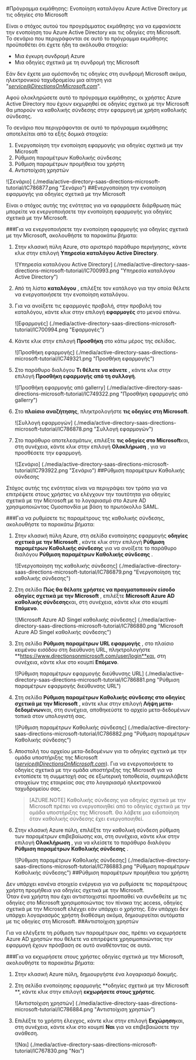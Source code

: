 <properties 
    pageTitle="Πρόγραμμα εκμάθησης: Ενοποίηση καταλόγου Azure Active Directory με τις οδηγίες στο Microsoft | Microsoft Azure" 
    description="Μάθετε πώς μπορείτε να χρησιμοποιήσετε τις οδηγίες στο Microsoft με Azure Active Directory για την ενεργοποίηση της καθολικής σύνδεσης, αυτοματοποιημένη προμήθεια και άλλα!" 
    services="active-directory" 
    authors="jeevansd"  
    documentationCenter="na" 
    manager="femila"/>
<tags 
    ms.service="active-directory" 
    ms.devlang="na" 
    ms.topic="article" 
    ms.tgt_pltfrm="na" 
    ms.workload="identity" 
    ms.date="09/29/2016" 
    ms.author="jeedes" />

#<a name="tutorial-azure-active-directory-integration-with-directions-on-microsoft"></a>Πρόγραμμα εκμάθησης: Ενοποίηση καταλόγου Azure Active Directory με τις οδηγίες στο Microsoft

Είναι ο στόχος αυτού του προγράμματος εκμάθησης για να εμφανίσετε την ενοποίηση του Azure Active Directory και τις οδηγίες στη Microsoft.  
Το σενάριο που περιγράφονται σε αυτό το πρόγραμμα εκμάθησης προϋποθέτει ότι έχετε ήδη τα ακόλουθα στοιχεία:

-   Μια έγκυρη συνδρομή Azure
-   Μια οδηγίες σχετικά με τη συνδρομή της Microsoft

Εάν δεν έχετε μια ομόσπονδη τις οδηγίες στη συνδρομή Microsoft ακόμα, ηλεκτρονικού ταχυδρομείου μια αίτηση για "*service@DirectionsOnMicrosoft.com*".

Αφού ολοκληρώσετε αυτό το πρόγραμμα εκμάθησης, οι χρήστες Azure Active Directory που έχουν εκχωρηθεί σε οδηγίες σχετικά με την Microsoft θα μπορούν να καθολικής σύνδεσης στην εφαρμογή με χρήση καθολικής σύνδεσης.

Το σενάριο που περιγράφονται σε αυτό το πρόγραμμα εκμάθησης αποτελείται από τα εξής δομικά στοιχεία:

1.  Ενεργοποίηση την ενοποίηση εφαρμογής για οδηγίες σχετικά με την Microsoft
2.  Ρύθμιση παραμέτρων Καθολικής σύνδεσης
3.  Ρύθμιση παραμέτρων προμήθεια του χρήστη
4.  Αντιστοίχιση χρηστών

![Σενάριο] (./media/active-directory-saas-directions-microsoft-tutorial/IC786877.png "Σενάριο")
##<a name="enabling-the-application-integration-for-directions-on-microsoft"></a>Ενεργοποίηση την ενοποίηση εφαρμογής για οδηγίες σχετικά με την Microsoft

Είναι ο στόχος αυτής της ενότητας για να εφαρμόσετε διάρθρωση πώς μπορείτε να ενεργοποιήσετε την ενοποίηση εφαρμογής για οδηγίες σχετικά με την Microsoft.

###<a name="to-enable-the-application-integration-for-directions-on-microsoft-perform-the-following-steps"></a>Για να ενεργοποιήσετε την ενοποίηση εφαρμογής για οδηγίες σχετικά με την Microsoft, ακολουθήστε τα παρακάτω βήματα:

1.  Στην κλασική πύλη Azure, στο αριστερό παράθυρο περιήγησης, κάντε κλικ στην επιλογή **Υπηρεσία καταλόγου Active Directory**.

    ![Υπηρεσία καταλόγου Active Directory] (./media/active-directory-saas-directions-microsoft-tutorial/IC700993.png "Υπηρεσία καταλόγου Active Directory")

2.  Από τη λίστα **καταλόγου** , επιλέξτε τον κατάλογο για την οποία θέλετε να ενεργοποιήσετε την ενοποίηση καταλόγου.

3.  Για να ανοίξετε τις εφαρμογές προβολή, στην προβολή του καταλόγου, κάντε κλικ στην επιλογή **εφαρμογές** στο μενού επάνω.

    ![Εφαρμογές] (./media/active-directory-saas-directions-microsoft-tutorial/IC700994.png "Εφαρμογές")

4.  Κάντε κλικ στην επιλογή **Προσθήκη** στο κάτω μέρος της σελίδας.

    ![Προσθήκη εφαρμογής] (./media/active-directory-saas-directions-microsoft-tutorial/IC749321.png "Προσθήκη εφαρμογής")

5.  Στο παράθυρο διαλόγου **Τι θέλετε να κάνετε** , κάντε κλικ στην επιλογή **Προσθήκη εφαρμογής από τη συλλογή**.

    ![Προσθήκη εφαρμογής από gallerry] (./media/active-directory-saas-directions-microsoft-tutorial/IC749322.png "Προσθήκη εφαρμογής από gallerry")

6.  Στο **πλαίσιο αναζήτησης**, πληκτρολογήστε **τις οδηγίες στη Microsoft**.

    ![Συλλογή εφαρμογών] (./media/active-directory-saas-directions-microsoft-tutorial/IC786878.png "Συλλογή εφαρμογών")

7.  Στο παράθυρο αποτελεσμάτων, επιλέξτε **τις οδηγίες στο Microsoft**και, στη συνέχεια, κάντε κλικ στην επιλογή **Ολοκλήρωση** , για να προσθέσετε την εφαρμογή.

    ![Σενάριο] (./media/active-directory-saas-directions-microsoft-tutorial/IC793922.png "Σενάριο")
##<a name="configuring-single-sign-on"></a>Ρύθμιση παραμέτρων Καθολικής σύνδεσης

Στόχος αυτής της ενότητας είναι να περιγράψει τον τρόπο για να επιτρέψετε στους χρήστες να ελέγχουν την ταυτότητα για οδηγίες σχετικά με την Microsoft με το λογαριασμό στο Azure AD χρησιμοποιώντας Ομοσπονδία με βάση το πρωτόκολλο SAML.

###<a name="to-configure-single-sign-on-perform-the-following-steps"></a>Για να ρυθμίσετε τις παραμέτρους της καθολικής σύνδεσης, ακολουθήστε τα παρακάτω βήματα:

1.  Στην κλασική πύλη Azure, στη σελίδα ενοποίησης εφαρμογής **οδηγίες σχετικά με την Microsoft** , κάντε κλικ στην επιλογή **Ρύθμιση παραμέτρων Καθολικής σύνδεσης** για να ανοίξετε το παράθυρο διαλόγου **Ρύθμιση παραμέτρων Καθολικής σύνδεσης** .

    ![Ενεργοποίηση της καθολικής σύνδεσης] (./media/active-directory-saas-directions-microsoft-tutorial/IC786879.png "Ενεργοποίηση της καθολικής σύνδεσης")

2.  Στη σελίδα **Πώς θα θέλατε χρήστες να πραγματοποιούν είσοδο οδηγίες σχετικά με την Microsoft** , επιλέξτε **Microsoft Azure AD καθολικής σύνδεσης**και, στη συνέχεια, κάντε κλικ στο κουμπί **Επόμενο**.

    ![Microsoft Azure AD Singel καθολικής σύνδεσης] (./media/active-directory-saas-directions-microsoft-tutorial/IC786880.png "Microsoft Azure AD Singel καθολικής σύνδεσης")

3.  Στη σελίδα **Ρύθμιση παραμέτρων URL εφαρμογής** , στο πλαίσιο κειμένου εισόδου στη διεύθυνση URL, πληκτρολογήστε **https://www.directionsonmicrosoft.com/user/login**και, στη συνέχεια, κάντε κλικ στο κουμπί **Επόμενο**.

    ![Ρύθμιση παραμέτρων εφαρμογής διεύθυνσης URL] (./media/active-directory-saas-directions-microsoft-tutorial/IC786881.png "Ρύθμιση παραμέτρων εφαρμογής διεύθυνσης URL")

4.  Στη σελίδα **Ρύθμιση παραμέτρων Καθολικής σύνδεσης στο οδηγίες σχετικά με την Microsoft** , κάντε κλικ στην επιλογή **Λήψη μετα-δεδομένων**και, στη συνέχεια, αποθηκεύστε το αρχείο μετα-δεδομένων τοπικά στον υπολογιστή σας.

    ![Ρύθμιση παραμέτρων Καθολικής σύνδεσης] (./media/active-directory-saas-directions-microsoft-tutorial/IC786882.png "Ρύθμιση παραμέτρων Καθολικής σύνδεσης")

5.  Αποστολή του αρχείου μετα-δεδομένων για το οδηγίες σχετικά με την ομάδα υποστήριξης της Microsoft (*service@DirectionsOnMicrosoft.com*). Για να ενεργοποιήσετε το οδηγίες σχετικά με την ομάδα υποστήριξης της Microsoft για να εντοπίσετε τη συμμετοχή σας σε εξωτερική τοποθεσία, συμπεριλάβετε στοιχείων της εταιρείας σας στο λογαριασμό ηλεκτρονικού ταχυδρομείου σας.

    >[AZURE.NOTE] Καθολικής σύνδεσης για οδηγίες σχετικά με την Microsoft πρέπει να ενεργοποιηθεί από το οδηγίες σχετικά με την ομάδα υποστήριξης της Microsoft.
Θα λάβετε μια ειδοποίηση όταν καθολικής σύνδεσης έχει ενεργοποιηθεί.

6.  Στην κλασική Azure πύλη, επιλέξτε την καθολική σύνδεση ρύθμιση των παραμέτρων επιβεβαίωσης και, στη συνέχεια, κάντε κλικ στην επιλογή **Ολοκλήρωση** , για να κλείσετε το παράθυρο διαλόγου **Ρύθμιση παραμέτρων Καθολικής σύνδεσης** .

    ![Ρύθμιση παραμέτρων Καθολικής σύνδεσης] (./media/active-directory-saas-directions-microsoft-tutorial/IC786883.png "Ρύθμιση παραμέτρων Καθολικής σύνδεσης")
##<a name="configuring-user-provisioning"></a>Ρύθμιση παραμέτρων προμήθεια του χρήστη

Δεν υπάρχει κανένα στοιχείο ενέργεια για να ρυθμίσετε τις παραμέτρους χρήστη προμήθεια για οδηγίες σχετικά με την Microsoft.  
Όταν ένα χρήστη που έχει αντιστοιχιστεί προσπαθεί να συνδεθείτε με τις οδηγίες στο Microsoft χρησιμοποιώντας τον πίνακα της access, οδηγίες σχετικά με την Microsoft ελέγχει εάν υπάρχει ο χρήστης. Εάν υπάρχει δεν υπάρχει λογαριασμός χρήστη διαθέσιμη ακόμα, δημιουργείται αυτόματα με τις οδηγίες στη Microsoft.
##<a name="assigning-users"></a>Αντιστοίχιση χρηστών

Για να ελέγξετε τη ρύθμιση των παραμέτρων σας, πρέπει να εκχωρήσετε Azure AD χρηστών που θέλετε να επιτρέψετε χρησιμοποιώντας την εφαρμογή έχουν πρόσβαση σε αυτό αναθέτοντας σε αυτά.

###<a name="to-assign-users-to-directions-on-microsoft-perform-the-following-steps"></a>Για να εκχωρήσετε στους χρήστες οδηγίες σχετικά με την Microsoft, ακολουθήστε τα παρακάτω βήματα:

1.  Στην κλασική Azure πύλη, δημιουργήστε ένα λογαριασμό δοκιμής.

2.  Στη σελίδα ενοποίησης εφαρμογής **οδηγίες σχετικά με την Microsoft **, κάντε κλικ στην επιλογή **εκχωρήσετε στους χρήστες**.

    ![Αντιστοίχιση χρηστών] (./media/active-directory-saas-directions-microsoft-tutorial/IC786884.png "Αντιστοίχιση χρηστών")

3.  Επιλέξτε το χρήστη έλεγχος, κάντε κλικ στην επιλογή **Εκχώρηση**και, στη συνέχεια, κάντε κλικ στο κουμπί **Ναι** για να επιβεβαιώσετε την ανάθεση.

    ![Ναι] (./media/active-directory-saas-directions-microsoft-tutorial/IC767830.png "Ναι")
